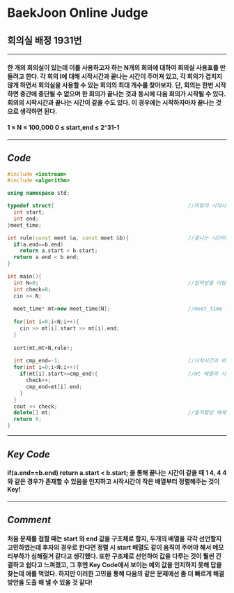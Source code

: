 # **BaekJoon Online Judge**
## 회의실 배정 1931번
--- 
#### 한 개의 회의실이 있는데 이를 사용하고자 하는 N개의 회의에 대하여 회의실 사용표를 만들려고 한다. 각 회의 I에 대해 시작시간과 끝나는 시간이 주어져 있고, 각 회의가 겹치지 않게 하면서 회의실을 사용할 수 있는 회의의 최대 개수를 찾아보자. 단, 회의는 한번 시작하면 중간에 중단될 수 없으며 한 회의가 끝나는 것과 동시에 다음 회의가 시작될 수 있다. 회의의 시작시간과 끝나는 시간이 같을 수도 있다. 이 경우에는 시작하자마자 끝나는 것으로 생각하면 된다.

#### 1 ≤ N ≤ 100,000   0 ≤ start,end ≤ 2^31-1
---
## **_Code_**
```cpp
#include <iostream>
#include <algorithm>

using namespace std;

typedef struct{                                           //미팅의 시작시간과 끝나는 시간을 담은 구조체 선언
  int start;
  int end;
}meet_time;

int rule(const meet &a, const meet &b){                   //끝나는 시간이 같으면 먼저 시작하는 순서로 정렬 ex) 1 4, 4 4 이면 2개의 회의가 가능하기 때문에
  if(a.end==b.end)
    return a.start < b.start;
  return a.end < b.end;
}

int main(){
  int N=0;                                                //입력받을 미팅의 갯수를 받을 변수
  int check=0;
  cin >> N;
  
  meet_time* mt=new meet_time[N];                         //meet_time 구조체 동적 할당
  
  for(int i=0;i<N;i++){
    cin >> mt[i].start >> mt[i].end;
  }
  
  sort(mt,mt+N,rule);
  
  int cmp_end=-1;                                         //시작시간과 비교해줄 비교변수 선언
  for(int i=0;i<N;i++){
    if(mt[i].start>=cmp_end){                             //mt 배열의 시작시간이 cmp_end 보다 크다면 회의 시작 가능하므로 check를 증가 시킨 후, 해당 배열의 end 값으로 cmp_end 설정
      check++;
      cmp_end=mt[i].end;
    }
  }
  cout << check;
  delete[] mt;                                            //동적할당 해제
  return 0;  
}
```
---
## **_Key Code_**
#### if(a.end==b.end) return a.start < b.start; 을 통해 끝나는 시간이 같을 때 1 4, 4 4 와 같은 경우가 존재할 수 있음을 인지하고 시작시간이 작은 배열부터 정렬해주는 것이 Key!
---
## **_Comment_**
#### 처음 문제를 접할 때는 start 와 end 값을 구조체로 할지, 두개의 배열을 각각 선언할지 고민하였는데 후자의 경우로 한다면 정렬 시 start 배열도 같이 움직여 주어야 해서 메모리부하가 심해질거 같다고 생각했다. 또한 구조체로 선언하여 값을 다루는 것이 훨씬 간결하고 쉽다고 느껴졌고, 그 후엔 Key Code에서 보이는 예외 값을 인지하지 못해 답을 찾는데 애를 먹었다. 하지만 이러한 고민을 통해 다음의 같은 문제에선 좀 더 빠르게 해결방안을 도출 해 낼 수 있을 것 같다!
